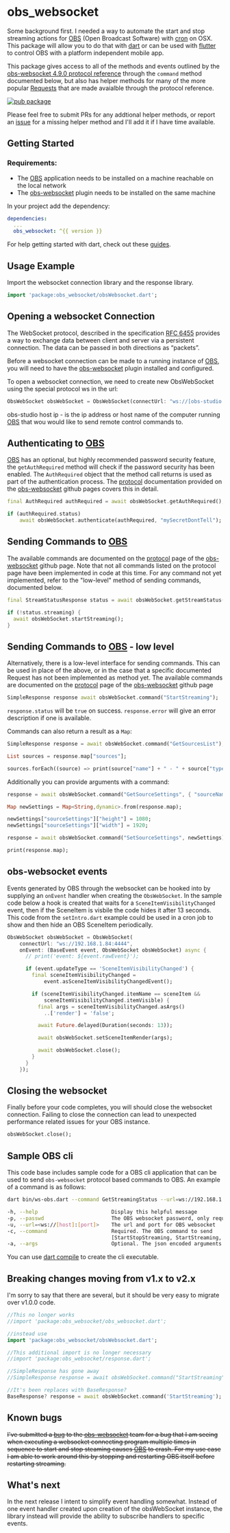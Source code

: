 # obs_websocket
Some background first. I needed a way to automate the start and stop streaming actions for [OBS](https://obsproject.com/) (Open Broadcast Software) with [cron](https://en.wikipedia.org/wiki/Cron) on OSX.  This package will allow you to do that with [dart](https://dart.dev/) or can be used with [flutter](https://flutter.dev/) to control OBS with a platform independent mobile app.

This package gives access to all of the methods and events outlined by the [obs-websocket 4.9.0 protocol reference](https://github.com/Palakis/obs-websocket/blob/4.x-current/docs/generated/protocol.md) through the `command` method documented below, but also has helper methods for many of the more popular [Requests](https://github.com/Palakis/obs-websocket/blob/4.x-current/docs/generated/protocol.md#requests) that are made avaialble through the protocol reference.

[![pub package](https://img.shields.io/pub/v/obs_websocket.svg)](https://pub.dartlang.org/packages/obs_websocket)

Please feel free to submit PRs for any addtional helper methods, or report an [issue](https://github.com/faithoflifedev/obsWebsocket/issues) for a missing helper method and I'll add it if I have time available.

## Getting Started

### Requirements:
* The [OBS](https://obsproject.com/) application needs to be installed on a machine reachable on the local network
* The [obs-websocket](https://github.com/Palakis/obs-websocket) plugin needs to be installed on the same machine

In your project add the dependency:

```yml
dependencies:
  ...
  obs_websocket: ^{{ version }}
```

For help getting started with dart, check out these [guides](https://dart.dev/guides).

## Usage Example
Import the websocket connection library and the response library.

```dart
import 'package:obs_websocket/obsWebsocket.dart';
```

## Opening a websocket Connection
The WebSocket protocol, described in the specification [RFC 6455](https://tools.ietf.org/html/rfc6455) provides a way to exchange data between client and server via a persistent connection. The data can be passed in both directions as “packets”.

Before a websocket connection can be made to a running instance of [OBS](https://obsproject.com/), you will need to have the [obs-websocket](https://obsproject.com/forum/resources/obs-websocket-remote-control-obs-studio-from-websockets.466/) plugin installed and configured.

To open a websocket connection, we need to create new ObsWebSocket using the special protocol ws in the url:

```dart
ObsWebSocket obsWebSocket = ObsWebSocket(connectUrl: "ws://[obs-studio host ip]:4444");
```

obs-studio host ip - is the ip address or host name of the computer running [OBS](https://obsproject.com/) that wou would like to send remote control commands to.

## Authenticating to [OBS](https://obsproject.com/)
[OBS](https://obsproject.com/) has an optional, but highly recommended password security feature, the `getAuthRequired` method will check if the password security has been enabled.  The  `AuthRequired` object that the method call returns is used as part of the authentication process.  The [protocol](https://github.com/Palakis/obs-websocket/blob/4.x-current/docs/generated/protocol.md) documentation provided on the [obs-websocket](https://github.com/Palakis/obs-websocket) github pages covers this in detail.

```dart
final AuthRequired authRequired = await obsWebSocket.getAuthRequired();

if (authRequired.status)
	await obsWebSocket.authenticate(authRequired, "mySecretDontTell");
```

## Sending Commands to [OBS](https://obsproject.com/)
The available commands are documented on the [protocol](https://github.com/Palakis/obs-websocket/blob/4.x-current/docs/generated/protocol.md) page of the [obs-websocket](https://github.com/Palakis/obs-websocket) github page.  Note that not all commands listed on the protocol page have been implemented in code at this time.  For any command not yet implemented, refer to the "low-level" method of sending commands, documented below.

```dart
final StreamStatusResponse status = await obsWebSocket.getStreamStatus();

if (!status.streaming) {
  await obsWebSocket.startStreaming();
}
```

## Sending Commands to [OBS](https://obsproject.com/) - low level
Alternatively, there is a low-level interface for sending commands.  This can be used in place of the above, or in the case that a specific documented Request has not been implemented as method yet.  The available commands are documented on the [protocol](https://github.com/Palakis/obs-websocket/blob/4.x-current/docs/generated/protocol.md) page of the [obs-websocket](https://github.com/Palakis/obs-websocket) github page

```dart
SimpleResponse response await obsWebSocket.command("StartStreaming");
```

`response.status` will be `true` on success. `response.error` will give an error description if one is available.

Commands can also return a result as a `Map`:

```dart
SimpleResponse response = await obsWebSocket.command("GetSourcesList");

List sources = response.map["sources"];

sources.forEach((source) => print(source["name"] + " - " + source["type"]));
```

Additionally you can provide arguments with a command:
```dart
response = await obsWebSocket.command("GetSourceSettings", { "sourceName": "foreground" });

Map newSettings = Map<String,dynamic>.from(response.map);

newSettings["sourceSettings"]["height"] = 1080;
newSettings["sourceSettings"]["width"] = 1920;

response = await obsWebSocket.command("SetSourceSettings", newSettings);

print(response.map);
```

## obs-websocket events
Events generated by OBS through the websocket can be hooked into by supplying an `onEvent` handler when creating the `ObsWebSocket`.  In the sample code below a hook is created that waits for a `SceneItemVisibilityChanged` event, then if the SceneItem is visbile the code hides it after 13 seconds.  This code from the `setIntro.dart` example could be used in a cron job to show and then hide an OBS SceneItem periodically.

```dart
ObsWebSocket obsWebSocket = ObsWebSocket(
    connectUrl: "ws://192.168.1.84:4444",
    onEvent: (BaseEvent event, ObsWebSocket obsWebSocket) async {
      // print('event: ${event.rawEvent}');

      if (event.updateType == 'SceneItemVisibilityChanged') {
        final sceneItemVisibilityChanged =
            event.asSceneItemVisibilityChangedEvent();

        if (sceneItemVisibilityChanged.itemName == sceneItem &&
            sceneItemVisibilityChanged.itemVisible) {
          final args = sceneItemVisibilityChanged.asArgs()
            ..['render'] = 'false';

          await Future.delayed(Duration(seconds: 13));

          await obsWebSocket.setSceneItemRender(args);

          await obsWebSocket.close();
        }
      }
    });
```

## Closing the websocket
Finally before your code completes, you will should close the websocket connection.  Failing to close the connection can lead to unexpected performance related issues for your OBS instance.

```dart
obsWebSocket.close();
```

## Sample OBS cli
This code base includes sample code for a OBS cli application that can be used to send `obs-websocket` protocol based commands to OBS.  An example of a command is as follows:
```bash
dart bin/ws-obs.dart --command GetStreamingStatus --url=ws://192.168.1.84:4444  --passwd myPass
```

```bash
-h, --help                        Display this helpful message
-p, --passwd                      The OBS websocket password, only required if enabled in OBS
-u, --url=<ws://[host]:[port]>    The url and port for OBS websocket
-c, --command                     Required. The OBS command to send
                                  [StartStopStreaming, StartStreaming, StopStreaming, GetStreamingStatus, GetStreamSettings, SetStreamSettings, SaveStreamSettings, GetSourcesList, GetVolume, SetVolume]
-a, --args                        Optional. The json encoded arguments for the supplied command if required
```

You can use [dart compile](https://dart.dev/tools/dart-compile) to create the cli executable.

## Breaking changes moving from v1.x to v2.x
I'm sorry to say that there are several, but it should be very easy to migrate over v1.0.0 code.

```dart
//This no longer works
//import 'package:obs_websocket/obs_websocket.dart';

//instead use
import 'package:obs_websocket/obsWebsocket.dart';

//This additional import is no longer necessary
//import 'package:obs_websocket/response.dart';

//SimpleResponse has gone away
//SimpleResponse response = await obsWebSocket.command("StartStreaming");

//It's been replaces with BaseResponse?
BaseResponse? response = await obsWebSocket.command('StartStreaming');
```

## Known bugs
~~I've submitted a [bug](https://github.com/Palakis/obs-websocket/issues/486) to the [obs-websocket](https://github.com/Palakis/obs-websocket) team for a bug that I am seeing when executing a websocket connecting program multiple times in sequence to start and stop steaming causes [OBS](https://obsproject.com/) to crash. For my use case I am able to work around this by stopping and restarting OBS itself before restarting streaming.~~


## What's next
In the next release I intent to simplify event handling somewhat.  Instead of one event handler created upon creation of the obsWebSocket instance, the library instead will provide the ability to subscribe handlers to specific events.